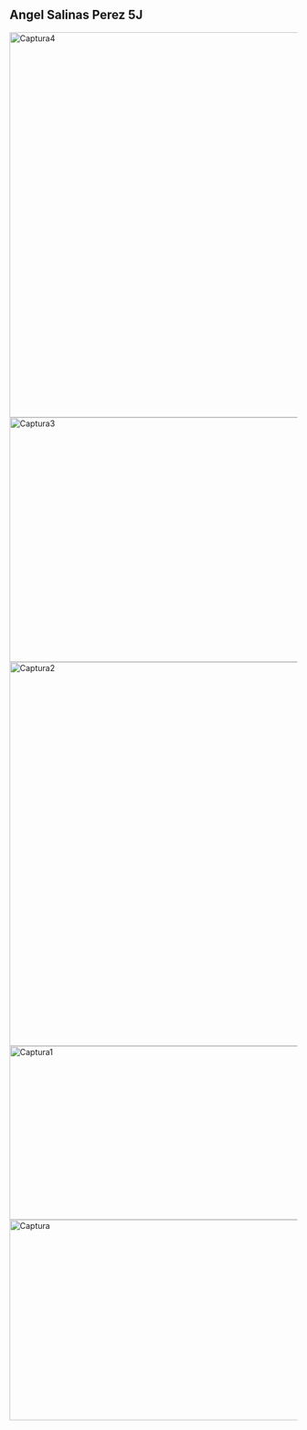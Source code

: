 ## Angel Salinas Perez 5J

<img width="1010" height="674" alt="Captura4" src="https://github.com/user-attachments/assets/dedbd0e1-7a00-45c5-bcdf-4e1b8214e0f1" />
<img width="1039" height="428" alt="Captura3" src="https://github.com/user-attachments/assets/5d9fc042-3dea-4de3-94e2-0c252631e5f2" />
<img width="1063" height="672" alt="Captura2" src="https://github.com/user-attachments/assets/bd9d4d18-9866-46ce-bd1a-ef8d0ce5ffb2" />
<img width="967" height="304" alt="Captura1" src="https://github.com/user-attachments/assets/63f724cc-f884-44bb-ae8c-2883e49fa9d5" />
<img width="1249" height="351" alt="Captura" src="https://github.com/user-attachments/assets/c77ab4dc-b821-4862-8e7d-03d5eff7d138" />
